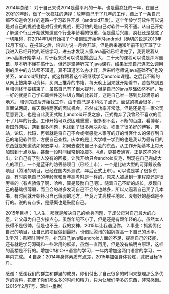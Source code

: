 2014年总结：
对于自己来说2014是最平凡的一年，也是最疯狂的一年，在自己29岁的年龄，做了一次疯狂的选择：放弃自己干了几年的工作，踏上了一条自己都不知道会怎样的道路--学习软件开发（android开发）。这个年龄学习软件可以说是对自己的挑战也是对行业的挑战，更可怕的是自己对软件一窍不通。从自己开始了解这个行业开始就知道这个行业年龄看的很重，但是最后兴趣、疯狂还是战胜了一切阻碍，在2014年1月开始报了个培训班开始学习android（确切的说是2013年12月下旬）。在报班之后，培训方说一月会开班，但是后来通知年前不能开班了让我进入已经开始的班级学习，进去才发现人家java基础已经讲完了，我要跟着从java高编开始学习，对于我来说可以说是挑战巨大，二十天的课程可以说是浑浑噩噩，基本听不懂在搞什么，但还是坚持听完了java课程，结果发现自己连怎么调用别的类中的方法都不知道，真不知道怎么办才好，后来听老师说java基础不好也没关系，android照样学，就这样跟着这个班继续学习android课程。之后我不断的从网上搜集学习资料，买网上推荐的书籍，每天晚上回来就开始看书，苦苦熬到五月培训终于要结束了，虽然自己有了很大提升，但是自己的java基础依然不好，唯一好的就是自己学布局控件这些UI方面的比较好，这是自己唯一感到比较满意的地方。
培训完成后开始找工作，由于自己是本科沾了点光，面试的机会很多，一直面试两周，每天保持两家的面试机会，虽然成功率非常低，但是还是有一家公司愿意要我，也是自此我正式踏上android开发之旅，正式抛弃了我曾经不喜欢的但干了几年的行业。工作开始可以说困难重重，很多都不会，不断的百度，看博客，看国外网站，遇到很多问题，也找到了很多解决办法，积累了很多好的博客，网站，论坛，代码，再者就是将自己不会或者感觉人家写的好的博客什么的保存到自己的笔记软件里，方便自己查找。庆幸的是上大学唯一学到的也是我认为最有用的东西就是知道该如何去学习，如何去查找自己不会的东西。从工作开始基本上每天加班到十点以后，甚至一段时间经常到凌晨3、4点，更甚者通宵，正是这样的付出，让自己有了别人没有的回报。让我开始只会android皮毛，到现在自己完成大点的项目，一个是蓝牙的防丢器项目（已经上市），一个是比较大型的可穿戴设备项目（腾讯的项目，已经在国内外测试，年后正式上市）。可以说是学了很多东西，有时感觉自己的年龄就和当年高考时是一样的，原来人被逼到一定程度还是很厉害的（有点骄傲了啊，哈哈，算是鼓励自己吧）。随着自己不断的成长，发现自己的基础很薄弱，而且会的越多发现自己不会的也越多，所以又逼着自己买了几本书，有时间就开始补习自己薄弱的地方，毕竟万丈高楼平地起，没有好的基础是不行的。说的有点多，是感慨也是鼓励自己。

2015年目标：
1.人生：那就是解决自己的单身问题，了却父母对自己最大的心愿，让父母为自己少操点心。虽然年纪不小了，但是还是有颗年轻的心，虽然本人长得不是很帅，但是也不丑，我的女神，2015年让我遇见你。
2.事业：抓紧优化自己的项目，让自己的项目做到最好，也借助腾讯的招牌提高一下自己的水平。
3.学习：抓紧时间学习，补充自己java和android方面的不足，提高自己的技能，还有就是学习源码和一些常用的框架，虽然一直再用，但是没有搞明白原理，这样的高楼是不行的。增加C#和C++语言的学习，一年内增加这两门语言的学习，一年内完成。
4.自身：2014年身体素质有点差，2015年加强身体锻炼，减肥目标15斤。

感谢：感谢我们的群主和群里的成员，你们付出了自己很多的时间来整理那么多优秀的资料，花费了你们那么多的时间和精力，只为让我们学多的东西，非常感谢。                                                                              (2015年2月7号，深圳--墨香) 
